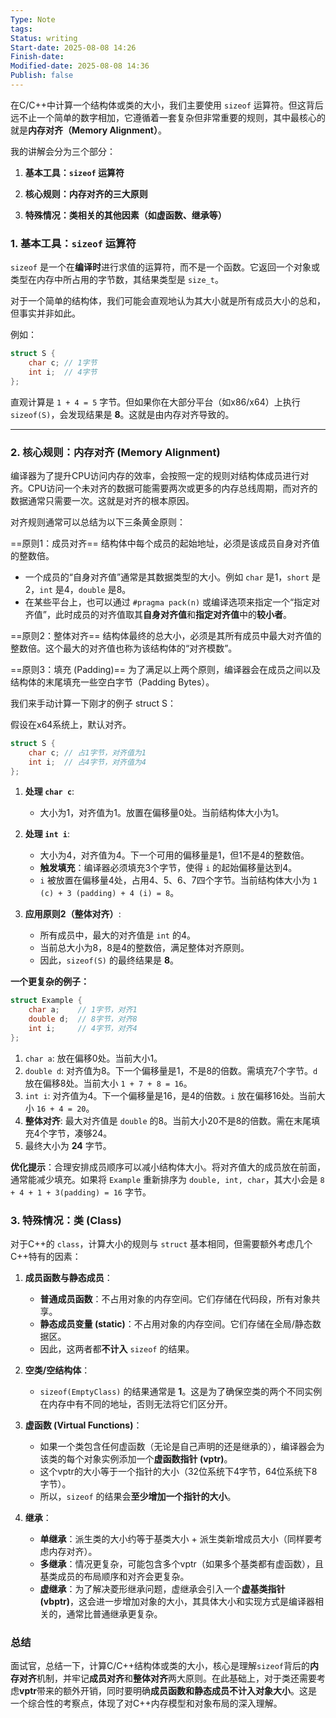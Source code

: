 ```yaml
---
Type: Note
tags: 
Status: writing
Start-date: 2025-08-08 14:26
Finish-date: 
Modified-date: 2025-08-08 14:36
Publish: false
---
```


在C/C++中计算一个结构体或类的大小，我们主要使用 `sizeof` 运算符。但这背后远不止一个简单的数字相加，它遵循着一套复杂但非常重要的规则，其中最核心的就是**内存对齐（Memory Alignment）**。

我的讲解会分为三个部分：
1. **基本工具：`sizeof` 运算符**

2. **核心规则：内存对齐的三大原则**

3. **特殊情况：类相关的其他因素（如虚函数、继承等）**



### 1. 基本工具：`sizeof` 运算符

`sizeof` 是一个在**编译时**进行求值的运算符，而不是一个函数。它返回一个对象或类型在内存中所占用的字节数，其结果类型是 `size_t`。

对于一个简单的结构体，我们可能会直观地认为其大小就是所有成员大小的总和，但事实并非如此。

例如：
```cpp
struct S {
    char c; // 1字节
    int i;  // 4字节
};
```

直观计算是 `1 + 4 = 5` 字节。但如果你在大部分平台（如x86/x64）上执行 `sizeof(S)`，会发现结果是 **8**。这就是由内存对齐导致的。

---

### 2. 核心规则：内存对齐 (Memory Alignment)

编译器为了提升CPU访问内存的效率，会按照一定的规则对结构体成员进行对齐。CPU访问一个未对齐的数据可能需要两次或更多的内存总线周期，而对齐的数据通常只需要一次。这就是对齐的根本原因。

对齐规则通常可以总结为以下三条黄金原则：

==原则1：成员对齐==
结构体中每个成员的起始地址，必须是该成员自身对齐值的整数倍。
- 一个成员的“自身对齐值”通常是其数据类型的大小。例如 `char` 是1，`short` 是2，`int` 是4，`double` 是8。
- 在某些平台上，也可以通过 `#pragma pack(n)` 或编译选项来指定一个“指定对齐值”，此时成员的对齐值取其**自身对齐值**和**指定对齐值**中的**较小者**。


==原则2：整体对齐==
结构体最终的总大小，必须是其所有成员中最大对齐值的整数倍。这个最大的对齐值也称为该结构体的“对齐模数”。


==原则3：填充 (Padding)==
为了满足以上两个原则，编译器会在成员之间以及结构体的末尾填充一些空白字节（Padding Bytes）。

我们来手动计算一下刚才的例子 struct S：

假设在x64系统上，默认对齐。
```cpp
struct S {
    char c; // 占1字节，对齐值为1
    int i;  // 占4字节，对齐值为4
};
```

1. **处理 `char c`**:
    - 大小为1，对齐值为1。放置在偏移量0处。当前结构体大小为1。
        
2. **处理 `int i`**:
    - 大小为4，对齐值为4。下一个可用的偏移量是1，但1不是4的整数倍。
    - **触发填充**：编译器必须填充3个字节，使得 `i` 的起始偏移量达到4。
    - `i` 被放置在偏移量4处，占用4、5、6、7四个字节。当前结构体大小为 `1 (c) + 3 (padding) + 4 (i) = 8`。

3. **应用原则2（整体对齐）**:
    - 所有成员中，最大的对齐值是 `int` 的4。
    - 当前总大小为8，8是4的整数倍，满足整体对齐原则。
    - 因此，`sizeof(S)` 的最终结果是 **8**。


**一个更复杂的例子：**
```cpp
struct Example {
    char a;    // 1字节，对齐1
    double d;  // 8字节，对齐8
    int i;     // 4字节，对齐4
};
```

1. `char a`: 放在偏移0处。当前大小1。
2. `double d`: 对齐值为8。下一个偏移量是1，不是8的倍数。需填充7个字节。`d` 放在偏移8处。当前大小 `1 + 7 + 8 = 16`。
3. `int i`: 对齐值为4。下一个偏移量是16，是4的倍数。`i` 放在偏移16处。当前大小 `16 + 4 = 20`。
4. **整体对齐**: 最大对齐值是 `double` 的8。当前大小20不是8的倍数。需在末尾填充4个字节，凑够24。
5. 最终大小为 **24** 字节。


**优化提示**：合理安排成员顺序可以减小结构体大小。将对齐值大的成员放在前面，通常能减少填充。如果将 `Example` 重新排序为 `double, int, char`，其大小会是 `8 + 4 + 1 + 3(padding) = 16` 字节。



### 3. 特殊情况：类 (Class)

对于C++的 `class`，计算大小的规则与 `struct` 基本相同，但需要额外考虑几个C++特有的因素：

1. **成员函数与静态成员**：
    - **普通成员函数**：不占用对象的内存空间。它们存储在代码段，所有对象共享。
    - **静态成员变量 (static)**：不占用对象的内存空间。它们存储在全局/静态数据区。
    - 因此，这两者都**不计入** `sizeof` 的结果。

2. **空类/空结构体**：
    - `sizeof(EmptyClass)` 的结果通常是 **1**。这是为了确保空类的两个不同实例在内存中有不同的地址，否则无法将它们区分开。

3. **虚函数 (Virtual Functions)**：
    - 如果一个类包含任何虚函数（无论是自己声明的还是继承的），编译器会为该类的每个对象实例添加一个**虚函数指针 (vptr)**。
    - 这个vptr的大小等于一个指针的大小（32位系统下4字节，64位系统下8字节）。
    - 所以，`sizeof` 的结果会**至少增加一个指针的大小**。

4. **继承**：
    - **单继承**：派生类的大小约等于基类大小 + 派生类新增成员大小（同样要考虑内存对齐）。
    - **多继承**：情况更复杂，可能包含多个vptr（如果多个基类都有虚函数），且基类成员的布局顺序和对齐会更复杂。
    - **虚继承**：为了解决菱形继承问题，虚继承会引入一个**虚基类指针 (vbptr)**，这会进一步增加对象的大小，其具体大小和实现方式是编译器相关的，通常比普通继承更复杂。


### 总结
面试官，总结一下，计算C/C++结构体或类的大小，核心是理解`sizeof`背后的**内存对齐**机制，并牢记**成员对齐**和**整体对齐**两大原则。在此基础上，对于类还需要考虑**vptr**带来的额外开销，同时要明确**成员函数和静态成员不计入对象大小**。这是一个综合性的考察点，体现了对C++内存模型和对象布局的深入理解。